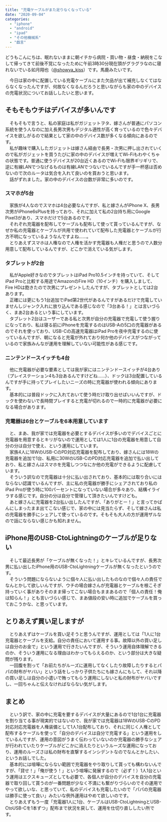 ```yaml
---
title: "充電ケーブルがまた足りなくなっている"
date: "2020-09-04"
categories: 
  - "iphone"
  - "android"
  - "ipad"
  - "その他機械系"
  - "戯言"
---
```


どうもこんにちは、眠れないままに朝イチから病院・買い物・昼食・納税をこなして帰ってきて前後不覚になったために午前3時30分現在頭がグラグラなのに寝れないでいる如月翔也（[@showya\_kiss](http://twitter.com/showya_kiss)）です。馬鹿みたいです。  
  
　今日は家の中に配置している充電ケーブルにまた欠品が出て補充しなくてはならなくなったんですが、何故なくなるんだろうと思いながらも家の中のデバイスの充電状況についてお話ししたいと思います。  

## そもそもウチはデバイスが多いんです

　そもそもで言うと、私の家庭は私がガジェットヲタ、嫁さんが普通にパソコン系統を使う人なのに加え長男次男もデジタル適性が高く育っているので色々デバイスを欲しがるので結果として家の中のデバイス数が多くなる傾向にあるのです。  
　私が趣味で購入したガジェットは嫁さん経由で長男・次男に押し出されていくので私がガジェットを買うたびに家の中のデバイスが増えてWi-Fiもわやくちゃの状態です。普通に使うデバイスが20台近くあるのでWi-Fiも限界ギリギリで、逆に有線LANでつなげるものは有線LANでつないでいるんですが手一杯感は否めないので次のルータは気合を入れて良いのを買おうと思います。  
　話がずれました。家の中のデバイスの台数が非常に多いのです。  

### スマホが5台

　家族が4人なのでスマホは4台必要なんですが、私と嫁さんがiPhone X、長男次男がiPhone6sPlusを持っており、それに加えて私の2台持ち用にGoogle Pixel3があり、スマホだけで5台あるのです。  
　それぞれ充電器を配布してケーブルも配布して使って貰っているんですが、なぜか私の充電器とケーブルが共用で使われていて配布した充電器とケーブルが行方不明になっているようなんですよね……。  
　とりあえずスマホは人権なので人権を活かす充電器も人権だと思うので人数分用意して配布しているんですが、どこかで消えている気がします。  

### タブレットが2台

　私がApple好きなのでタブレットはiPad Pro10.5インチを持っていて、そしてiPad Proと比較する用途でAmazonのFire HD（10インチ）を購入しまして、Fire HDは飽きたので次男にプレゼントしたんですが、タブレットとしては2台あります。  
　正確には更にもう1台追加でiPad第2世代があるんですがあるだけで充電していませんしジャンク入れに放り込んである感じなので「3台ある！」とは言いづらく、まあ2台あるという事にしています。  
　タブレット2台はユーザーである私と次男が自分の充電器で充電して使う握りになっており、私は寝る前にiPhoneを充電するのはUSB-Aの5口の充電器があるのでそれを使っており、USB-Cの高速充電器はiPad Proを夜中充電するのに使っているんですが、朝になると充電が外れており何か他のデバイスがつながっているので家族みんなが運用を理解していない可能性がある感じです。  

### ニンテンドースイッチも4台

　他に充電器が必要な要素としては我が家にはニンテンドースイッチが4台あり（プレイステーション4も3台あるんですけどね……）、ドックは3台配置しているんですが手に持ってプレイしたいニーズの時に充電器が使われる傾向にあります。  
　基本的には普段ドックに入れておいて使う時だけ取り出せばいいんですが、ドックを使わないで長時間プレイすると充電が切れるので一時的に充電器が必要になる場合があります。  

### 充電器は6台とケーブルを6本用意しています

　と、まあ、我が家では充電器を必要とするデバイスが多いのでデバイスごとに充電器を用意するとキリがないので運用としては1人に1台の充電器を用意して自分の分は自分で使え、という運用にしています。  
　家族4人に18WのUSB-CのPD対応充電器を配布しており、嫁さんには18Wの充電器を追加で1台、私用に30WのUSB-CのPD対応充電器を追加で払い出しており、私と嫁さんはスマホを充電しつつなにか他の充電ができるように配慮しています。  
　そういう訳なので充電器は十分に払い出されており、基本的には取り合いにはならない認識でいるんですが、主に私の充電器が勝手にシェアされており私のiPad Proが使う時に100パーセントになっていない場合が多々あり、結構イライラする感じです。自分の分は自分で管理して頂きたいんですけども。  
　あと嫁さんに充電器を2台払い出したんですが、「ありがとー！」と言ってかばんにしまったまま出てこない感じで、家の中には見当たらず、そして嫁さんは私の充電器を勝手にシェアして使っているのです。そもそも大人の方が運用ザルなので話にならない感じかも知れません。  

## iPhone用のUSB-CtoLightningのケーブルが足りない

　そして最近長男が「ケーブルが無くなった！」とキレているんですが、長男次男に払い出したiPhone用のUSB-CtoLightningケーブルが無くなったというのです。  
　そういう問題にならないように個々人に払い出したものなので個々人の責任でなんとかして欲しいんですが、ウチの場合嫁さんが充電器とケーブルを根こそぎ持っていく事がありそのまま帰ってこない場合もままあるので「個人の責任！俺は知らん！」とも言いづらい感じで、まあ値段の安い時に追加でケーブルを買っておこうかな、と思っています。  

## とりあえず買い足しますが

　とりあえずはケーブルを買い足そうと思うんですが、運用としては「1人に1台充電器とケーブルを支給。自分の責任において運用する事。故障以外の買い足しは自分のお金で」という運用で行きたいんですが、そういう運用自体理解できるのか、そういう運用になる理由はわかってもらえるのか、という部分は大きな疑問が残ります。  
　一回腹を割って「お前たちがルーズに運用してなくしたり故障したりするとパパの財布がヤバい」という話をしっかり子供たちにも嫁さんにもして、それ以降の買い足しは自分の小遣いで賄ってもらう運用にしないと私の財布がヤバいですし、一回ちゃんと伝えなければならない気がします。  

## まとめ

　という訳で、家の中に充電を要するデバイスが大量にあるので1台1台に充電器を割り当てる事が現実的ではないので、我が家では充電器は18WのUSB-CのPD対応対応充電器を人権装備として1人1台配布しており、それに同じく人権として配布するケーブルを使って「自分のデバイスは自分で充電する」という運用をしているんですが、運用の意図がうまく伝わっていないのか充電器の勝手なシェアが行われていたりケーブルがどこかに消えたりというルーズな運用になっており、運用のルーズさは私の財布を直撃するインシデントなのでなんとかしたい、というお話しでした。  
　基本的には喧嘩にならない範囲で充電器をやり取りして貰っても構わないんですが、「貸せ！」「俺が使う！」という喧嘩に発展するので（必ず！）1人1台という運用はエクスキューズとしても必要で、各個人が自分のデバイスを自分の充電器で取り回して貰うのが一番問題が少なく不満にも繋がりづらいのでその運用でやって欲しいな、と思っていて、私のデバイスも充電したいので「パパの充電器は勝手に使って良い」みたいな例外運用はやめて欲しいのです。  
　とりあえずもう一度「充電器1人に1台、ケーブルはUSB-CtoLightningとUSB-CtoUSB-Cを1本ずつ」配布まで状況を戻して、運用を仕切り直ししたい所です。
